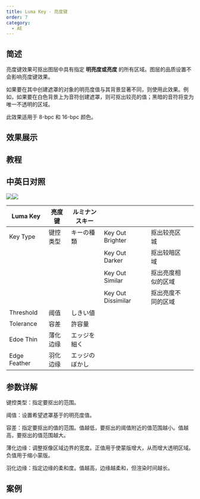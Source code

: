 ```yaml
---
title: Luma Key - 亮度键
order: 7
category:
  - AE
---
```


## 简述

亮度键效果可抠出图层中具有指定 **明亮度或亮度** 的所有区域。图层的品质设置不会影响亮度键效果。

如果要在其中创建遮罩的对象的明亮度值与其背景显著不同，则使用此效果。例如，如果要在白色背景上为音符创建遮罩，则可抠出较亮的值；黑暗的音符将变为唯一不透明的区域。

此效果适用于 8-bpc 和 16-bpc 颜色。

## 效果展示

## 教程

## 中英日对照

![](https://mir.yuelili.com/wp-content/uploads/user/AE/effects/AE-Effects-Obsolete-Luma_Key.png)![](https://mir.yuelili.com/wp-content/uploads/user/AE/effects/AE-Effects-Obsolete-Luma_Key_cn.png)

| Luma Key     | 亮度键   | ルミナンスキー |                    |                    |     |
| ------------ | -------- | -------------- | ------------------ | ------------------ | --- |
| Key Type     | 键控类型 | キーの種類     | Key Out Brighter   | 抠出较亮区城       |     |
|              |          |                | Key Out Darker     | 抠出较暗区域       |     |
|              |          |                | Key Out Similar    | 抠出亮度相似的区域 |     |
|              |          |                | Key Out Dissimilar | 抠出亮度不同的区域 |     |
| Threshold    | 阈值     | しきい値       |                    |                    |     |
| Tolerance    | 容差     | 許容量         |                    |                    |     |
| Edoe Thin    | 薄化边缘 | エッジを細く   |                    |                    |     |
| Edge Feather | 羽化边缘 | エッジのぼかし |                    |                    |     |

## 参数详解

键控类型：指定要抠出的范围。

阈值：设置希望遮罩基于的明亮度值。

容差：指定要抠出的值的范围。值越低，要抠出的阈值附近的值范围越小。值越高，要抠出的值范围越大。

薄化边缘：调整抠像区域边界的宽度。正值用于使蒙版增大，从而增大透明区域。负值用于缩小蒙版。

羽化边缘：指定边缘的柔和度。值越高，边缘越柔和，但渲染时间越长。

## 案例

